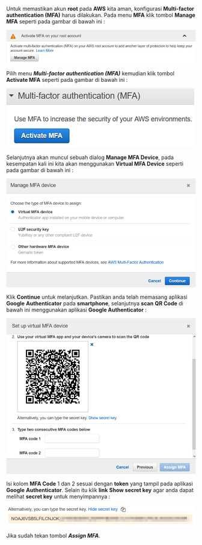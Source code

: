 Untuk memastikan akun **root** pada **AWS** kita aman, konfigurasi **Multi-factor authentication (MFA)** harus dilakukan. Pada menu **MFA** klik tombol **Manage MFA** seperti pada gambar di bawah ini :

<img src="/assets/Manage MFA.png">

Pilih menu ***Multi-factor authentication (MFA)*** kemudian klik tombol **Activate MFA** seperti pada gambar di bawah ini :

<img src="/assets/Activate MFA.png">

Selanjutnya akan muncul sebuah dialog **Manage MFA Device**, pada kesempatan kali ini kita akan menggunakan **Virtual MFA Device** seperti pada gambar di bawah ini :

<img src="/assets/Virtual MFA Device.png">

Klik **Continue** untuk melanjutkan. Pastikan anda telah memasang aplikasi **Google** **Authenticator** pada **smartphone**, selanjutnya **scan** **QR Code** di bawah ini menggunakan aplikasi **Google Authenticator** :

<img src="/assets/Setup Virtual MFA Device.png">

Isi kolom **MFA Code** 1 dan 2 sesuai dengan **token** yang tampil pada aplikasi **Google** **Authenticator**. Selain itu klik **link** **Show secret key** agar anda dapat melihat **secret key** untuk menyimpannya :

<img src="/assets/MFA Secret Key.png">

Jika sudah tekan tombol ***Assign MFA***.

